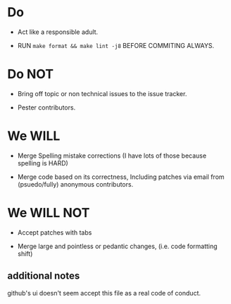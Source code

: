 # Do

* Act like a responsible adult.

* RUN `make format && make lint -j8` BEFORE COMMITING ALWAYS.

# Do NOT

* Bring off topic or non technical issues to the issue tracker.

* Pester contributors.

# We WILL

* Merge Spelling mistake corrections (I have lots of those because spelling is HARD)

* Merge code based on its correctness, Including patches via email from (psuedo/fully) anonymous contributors.

# We WILL NOT

* Accept patches with tabs

* Merge large and pointless or pedantic changes, (i.e. code formatting shift)

## additional notes

github's ui doesn't seem accept this file as a real code of conduct.
